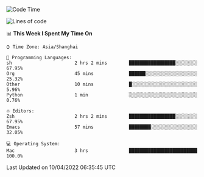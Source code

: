 <!--START_SECTION:waka-->
![Code Time](http://img.shields.io/badge/Code%20Time-694%20hrs%2059%20mins-blue)

![Lines of code](https://img.shields.io/badge/From%20Hello%20World%20I%27ve%20Written-22%20Thousand%20lines%20of%20code-blue)

📊 **This Week I Spent My Time On** 

```text
⌚︎ Time Zone: Asia/Shanghai

💬 Programming Languages: 
sh                       2 hrs 2 mins        █████████████████░░░░░░░░   67.95% 
Org                      45 mins             ██████░░░░░░░░░░░░░░░░░░░   25.32% 
Other                    10 mins             █░░░░░░░░░░░░░░░░░░░░░░░░   5.96% 
Python                   1 min               ░░░░░░░░░░░░░░░░░░░░░░░░░   0.76%

🔥 Editors: 
Zsh                      2 hrs 2 mins        █████████████████░░░░░░░░   67.95% 
Emacs                    57 mins             ████████░░░░░░░░░░░░░░░░░   32.05%

💻 Operating System: 
Mac                      3 hrs               █████████████████████████   100.0%

```


 Last Updated on 10/04/2022 06:35:45 UTC
<!--END_SECTION:waka-->
